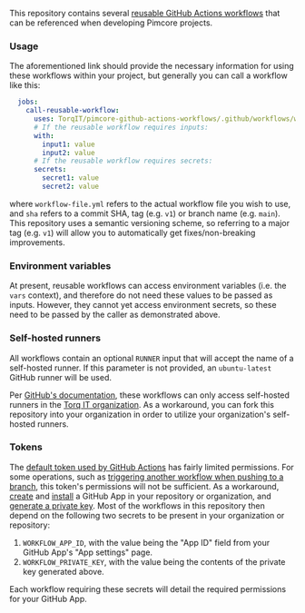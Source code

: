 This repository contains several [reusable GitHub Actions workflows](https://docs.github.com/en/actions/using-workflows/reusing-workflows) that can be referenced when developing Pimcore projects. 

### Usage
The aforementioned link should provide the necessary information for using these workflows within your project, but generally you can call a workflow like this:
```yaml
  jobs:
    call-reusable-workflow:
      uses: TorqIT/pimcore-github-actions-workflows/.github/workflows/workflow-file.yml@sha
      # If the reusable workflow requires inputs:
      with:
        input1: value
        input2: value
      # If the reusable workflow requires secrets:
      secrets:
        secret1: value
        secret2: value
```
where `workflow-file.yml` refers to the actual workflow file you wish to use, and `sha` refers to a commit SHA, tag (e.g. `v1`) or branch name (e.g. `main`). This repository uses a semantic versioning scheme, so referring to a major tag (e.g. `v1`) will allow you to automatically get fixes/non-breaking improvements.

### Environment variables
At present, reusable workflows can access environment variables (i.e. the `vars` context), and therefore do not need these values to be passed as inputs. However, they cannot yet access environment secrets, so these need to be passed by the caller as demonstrated above.

### Self-hosted runners
All workflows contain an optional `RUNNER` input that will accept the name of a self-hosted runner. If this parameter is not provided, an `ubuntu-latest` GitHub runner will be used.

Per [GitHub's documentation](https://docs.github.com/en/actions/using-workflows/reusing-workflows#using-self-hosted-runners), these workflows can only access self-hosted runners in the [Torq IT organization](https://github.com/torqit). As a workaround, you can fork this repository into your organization in order to utilize your organization's self-hosted runners.

### Tokens
The [default token used by GitHub Actions](https://docs.github.com/en/actions/security-guides/automatic-token-authentication#permissions-for-the-github_token) has fairly limited permissions. For some operations, such as [triggering another workflow when pushing to a branch](https://github.com/TorqIT/pimcore-github-actions-workflows/blob/main/.github/workflows/reset-dev-to-main.yml), this token's permissions will not be sufficient. As a workaround, [create](https://docs.github.com/en/apps/creating-github-apps/creating-github-apps/creating-a-github-app) and [install](https://docs.github.com/en/apps/maintaining-github-apps/installing-github-apps) a GitHub App in your repository or organization, and [generate a private key](https://docs.github.com/en/apps/creating-github-apps/authenticating-with-a-github-app/managing-private-keys-for-github-apps#generating-private-keys). Most of the workflows in this repository then depend on the following two secrets to be present in your organization or repository:
1. `WORKFLOW_APP_ID`, with the value being the "App ID" field from your GitHub App's "App settings" page.
2. `WORKFLOW_PRIVATE_KEY`, with the value being the contents of the private key generated above.

Each workflow requiring these secrets will detail the required permissions for your GitHub App.
